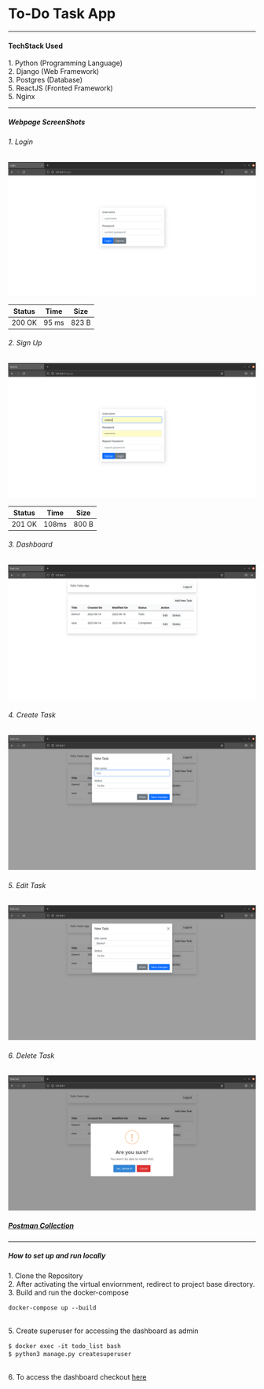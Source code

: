 # To-Do Task App
***

<h4> TechStack Used</h4>
1. Python (Programming Language)<br>
2. Django (Web Framework)<br>
3. Postgres (Database)<br>
5. ReactJS (Fronted Framework)<br>
5. Nginx <br>

***

<h5> Webpage ScreenShots</h5>
<h6> 1. Login </h6>
<img src="screenshots/login.png" alt="login page">

| Status  | Time  | Size  |
| ------- |-------|-------|
| 200 OK  | 95 ms | 823 B |


<h6> 2. Sign Up </h6>
<img src="screenshots/singup.png" alt="signup page">

| Status  | Time  | Size  |
| ------- |-------|-------|
| 201 OK  | 108ms | 800 B |

<h6> 3. Dashboard </h6>
<img src="screenshots/task.png" alt="signup page">

<h6> 4. Create Task </h6>
<img src="screenshots/create task.png" alt="create page">

<h6> 5. Edit Task </h6>
<img src="screenshots/update task.png" alt="edit page">

<h6> 6. Delete Task </h6>
<img src="screenshots/delete task.png" alt="delete page">

<h5><a href="https://www.getpostman.com/collections/f9cf7d85df46ac1d89a6"> Postman Collection</a></h5>

***

<h5> How to set up and run locally </h5>
<p>
  1. Clone the Repository <br>
  2. After activating the virtual enviornment, redirect to project base directory. <br>
  3. Build and run the docker-compose
</p>

    docker-compose up --build

<br>
  5. Create superuser for accessing the dashboard as admin

    $ docker exec -it todo_list bash
    $ python3 manage.py createsuperuser
<br>
  6. To access the dashboard checkout <a href="http://127.0.0.1/">here</a>
<br>
